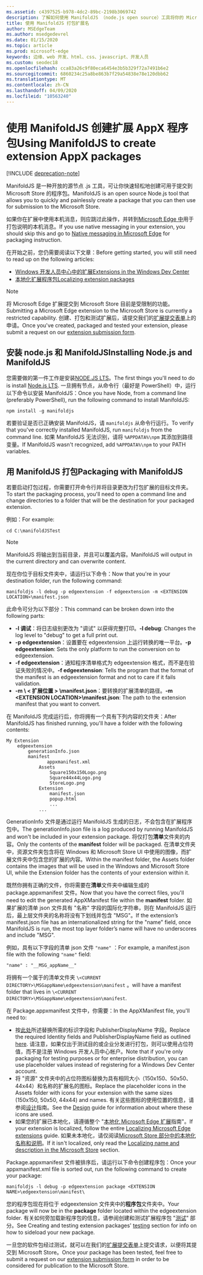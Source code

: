 ```yaml
---
ms.assetid: c4397525-b978-4dc2-89bc-2198b3069742
description: 了解如何使用 ManifoldJS （node.js open source）工具将你的 Microsoft Edge 扩展打包到一个 snap 中。
title: 使用 ManifoldJS 打包扩展名
author: MSEdgeTeam
ms.author: msedgedevrel
ms.date: 01/15/2020
ms.topic: article
ms.prod: microsoft-edge
keywords: 边缘、web 开发、html、css、javascript、开发人员
ms.custom: seodec18
ms.openlocfilehash: cca83a26c9f80eca6454e3b5b329f72a7491b6e2
ms.sourcegitcommit: 6860234c25a8be863b7f29a54838e78e120dbb62
ms.translationtype: MT
ms.contentlocale: zh-CN
ms.lasthandoff: 04/09/2020
ms.locfileid: "10563240"
---
```

# <span data-ttu-id="3f1e1-104">使用 ManifoldJS 创建扩展 AppX 程序包</span><span class="sxs-lookup"><span data-stu-id="3f1e1-104">Using ManifoldJS to create extension AppX packages</span></span>  

[!INCLUDE [deprecation-note](../../includes/deprecation-note.md)]  

<span data-ttu-id="3f1e1-105">ManifoldJS 是一种开放的源节点 .js 工具，可让你快速轻松地创建可用于提交到 Microsoft Store 的程序包。</span><span class="sxs-lookup"><span data-stu-id="3f1e1-105">ManifoldJS is an open source Node.js tool that allows you to quickly and painlessly create a package that you can then use for submission to the Microsoft Store.</span></span>

<span data-ttu-id="3f1e1-106">如果你在扩展中使用本机消息，则应跳过此操作，并转到[Microsoft Edge 中](../native-messaging.md#creating-an-extension-with-native-messaging)用于打包说明的本机消息。</span><span class="sxs-lookup"><span data-stu-id="3f1e1-106">If you use native messaging in your extension, you should skip this and go to [Native messaging in Microsoft Edge](../native-messaging.md#creating-an-extension-with-native-messaging) for packaging instruction.</span></span> 

<span data-ttu-id="3f1e1-107">在开始之前，您仍需要阅读以下文章：</span><span class="sxs-lookup"><span data-stu-id="3f1e1-107">Before getting started, you will still need to read up on the following articles:</span></span>

- [<span data-ttu-id="3f1e1-108">Windows 开发人员中心中的扩展</span><span class="sxs-lookup"><span data-stu-id="3f1e1-108">Extensions in the Windows Dev Center</span></span>](./extensions-in-the-windows-dev-center.md)
- [<span data-ttu-id="3f1e1-109">本地化扩展程序包</span><span class="sxs-lookup"><span data-stu-id="3f1e1-109">Localizing extension packages</span></span>](./localizing-extension-packages.md)

> [!NOTE]
> <span data-ttu-id="3f1e1-110">将 Microsoft Edge 扩展提交到 Microsoft Store 目前是受限制的功能。</span><span class="sxs-lookup"><span data-stu-id="3f1e1-110">Submitting a Microsoft Edge extension to the Microsoft Store is currently a restricted capability.</span></span> <span data-ttu-id="3f1e1-111">创建、打包和测试扩展后，请提交我们的[扩展提交表单](https://aka.ms/extension-request)上的申请。</span><span class="sxs-lookup"><span data-stu-id="3f1e1-111">Once you've created, packaged and tested your extension, please submit a request on our [extension submission form](https://aka.ms/extension-request).</span></span>


## <span data-ttu-id="3f1e1-112">安装 node.js 和 ManifoldJS</span><span class="sxs-lookup"><span data-stu-id="3f1e1-112">Installing Node.js and ManifoldJS</span></span>

<span data-ttu-id="3f1e1-113">您需要做的第一件工作是安装[NODE.JS LTS](https://nodejs.org/en/download/)。</span><span class="sxs-lookup"><span data-stu-id="3f1e1-113">The first things you'll need to do is install [Node.js LTS](https://nodejs.org/en/download/).</span></span>
<span data-ttu-id="3f1e1-114">一旦拥有节点，从命令行（最好是 PowerShell）中，运行以下命令以安装 ManifoldJS：</span><span class="sxs-lookup"><span data-stu-id="3f1e1-114">Once you have Node, from a command line (preferably PowerShell), run the following command to install ManifoldJS:</span></span>

`npm install -g manifoldjs`

<span data-ttu-id="3f1e1-115">若要验证是否已正确安装 ManifoldJS，请 `manifoldjs` 从命令行运行。</span><span class="sxs-lookup"><span data-stu-id="3f1e1-115">To verify that you've correctly installed ManifoldJS, run `manifoldjs` from the command line.</span></span> <span data-ttu-id="3f1e1-116">如果 ManifoldJS 无法识别，请将 `%APPDATA%\npm` 其添加到路径变量。</span><span class="sxs-lookup"><span data-stu-id="3f1e1-116">If ManifoldJS wasn't recognized, add `%APPDATA%\npm` to your PATH variables.</span></span>

## <span data-ttu-id="3f1e1-117">用 ManifoldJS 打包</span><span class="sxs-lookup"><span data-stu-id="3f1e1-117">Packaging with ManifoldJS</span></span>

<span data-ttu-id="3f1e1-118">若要启动打包过程，你需要打开命令行并将目录更改为打包扩展的目标文件夹。</span><span class="sxs-lookup"><span data-stu-id="3f1e1-118">To start the packaging process, you'll need to open a command line and change directories to a folder that will be the destination for your packaged extension.</span></span>

<span data-ttu-id="3f1e1-119">例如：</span><span class="sxs-lookup"><span data-stu-id="3f1e1-119">For example:</span></span>

`cd C:\manifoldJSTest`

> [!NOTE]
> <span data-ttu-id="3f1e1-120">ManifoldJS 将输出到当前目录，并且可以覆盖内容。</span><span class="sxs-lookup"><span data-stu-id="3f1e1-120">ManifoldJS will output in the current directory and can overwrite content.</span></span>



<span data-ttu-id="3f1e1-121">现在你位于目标文件夹中，请运行以下命令：</span><span class="sxs-lookup"><span data-stu-id="3f1e1-121">Now that you're in your destination folder, run the following command:</span></span>

`manifoldjs -l debug -p edgeextension -f edgeextension -m <EXTENSION LOCATION>\manifest.json`


<span data-ttu-id="3f1e1-122">此命令可分为以下部分：</span><span class="sxs-lookup"><span data-stu-id="3f1e1-122">This command can be broken down into the following parts:</span></span>
 -    <span data-ttu-id="3f1e1-123">**-l 调试**：将日志级别更改为 "调试" 以获得完整打印。</span><span class="sxs-lookup"><span data-stu-id="3f1e1-123">**-l debug**: Changes the log level to "debug" to get a full print out.</span></span>
 -    <span data-ttu-id="3f1e1-124">**-p edgeextension**：设置要在 edgeextension 上运行转换的唯一平台。</span><span class="sxs-lookup"><span data-stu-id="3f1e1-124">**-p edgeextension**: Sets the only platform to run the conversion on to edgeextension.</span></span>
 -    <span data-ttu-id="3f1e1-125">**-f edgeextension**：通知程序清单格式为 edgeextension 格式，而不是在验证失败的情况中。</span><span class="sxs-lookup"><span data-stu-id="3f1e1-125">**-f edgeextension**: Tells the program that the format of the manifest is an edgeextension format and not to care if it fails validation.</span></span>
 -    <span data-ttu-id="3f1e1-126">**-m \ < 扩展位置 > \manifest.json**：要转换的扩展清单的路径。</span><span class="sxs-lookup"><span data-stu-id="3f1e1-126">**-m \<EXTENSION LOCATION>\manifest.json**: The path to the extension manifest that you want to convert.</span></span>


<span data-ttu-id="3f1e1-127">在 ManifoldJS 完成运行后，你将拥有一个具有下列内容的文件夹：</span><span class="sxs-lookup"><span data-stu-id="3f1e1-127">After ManifoldJS has finished running, you'll have a folder with the following contents:</span></span>

    My Extension
        edgeextension
            generationInfo.json
            manifest
                   appxmanifest.xml
                Assets
                    Square150x150Logo.png
                    Square44x44Logo.png
                    StoreLogo.png    
                Extension
                    manifest.json
                    popup.html
                    ...
                ...

<span data-ttu-id="3f1e1-128">GenerationInfo 文件是通过运行 ManifoldJS 生成的日志，不会包含在扩展程序包中。</span><span class="sxs-lookup"><span data-stu-id="3f1e1-128">The generationInfo.json file is a log produced by running ManifoldJS and won't be included in your extension package.</span></span> <span data-ttu-id="3f1e1-129">将仅打包**清单**文件夹的内容。</span><span class="sxs-lookup"><span data-stu-id="3f1e1-129">Only the contents of the **manifest** folder will be packaged.</span></span> <span data-ttu-id="3f1e1-130">在清单文件夹中，资源文件夹包含将在 Windows 和 Microsoft Store UI 中使用的图像，而扩展文件夹中包含您的扩展的内容。</span><span class="sxs-lookup"><span data-stu-id="3f1e1-130">Within the manifest folder, the Assets folder contains the images that will be used in the Windows and Microsoft Store UI, while the Extension folder has the contents of your extension within it.</span></span>


<span data-ttu-id="3f1e1-131">既然你拥有正确的文件，你将需要在**清单**文件夹中编辑生成的 package.appxmanifest 文件。</span><span class="sxs-lookup"><span data-stu-id="3f1e1-131">Now that you have the correct files, you'll need to edit the generated AppXManifest file within the **manifest** folder.</span></span> <span data-ttu-id="3f1e1-132">如果扩展的清单 json 文件具有 "名称" 字段的国际化字符串，则在 ManifoldJS 运行后，最上层文件夹的名称将没有下划线并包含 "MSG"。</span><span class="sxs-lookup"><span data-stu-id="3f1e1-132">If the extension’s manifest.json file has an internationalized string for the "name" field, once ManifoldJS is run, the most top layer folder’s name will have no underscores and include "MSG".</span></span>

<span data-ttu-id="3f1e1-133">例如，具有以下字段的清单 json 文件 `"name"` ：</span><span class="sxs-lookup"><span data-stu-id="3f1e1-133">For example, a manifest.json file with the following `"name"` field:</span></span>

`"name" : "__MSG_appName__"`

<span data-ttu-id="3f1e1-134">将拥有一个属于的清单文件夹 `\<CURRENT DIRECTORY>\MSGappName\edgeextension\manifest` 。</span><span class="sxs-lookup"><span data-stu-id="3f1e1-134">will have a manifest folder that lives in `\<CURRENT DIRECTORY>\MSGappName\edgeextension\manifest`.</span></span>

<span data-ttu-id="3f1e1-135">在 Package.appxmanifest 文件中，你需要：</span><span class="sxs-lookup"><span data-stu-id="3f1e1-135">In the AppXManifest file, you'll need to:</span></span>
 -    <span data-ttu-id="3f1e1-136">按[此处](./creating-and-testing-extension-packages.md#app-identity-template-values)所述替换所需的标识字段和 PublisherDisplayName 字段。</span><span class="sxs-lookup"><span data-stu-id="3f1e1-136">Replace the required Identity fields and PublisherDisplayName field as outlined [here](./creating-and-testing-extension-packages.md#app-identity-template-values).</span></span> <span data-ttu-id="3f1e1-137">请注意，如果仅出于测试目的或企业分发进行打包，则可以使用占位符值，而不是注册 Windows 开发人员中心帐户。</span><span class="sxs-lookup"><span data-stu-id="3f1e1-137">Note that if you're only packaging for testing purposes or for enterprise distribution, you can use placeholder values instead of registering for a Windows Dev Center account.</span></span>
 -    <span data-ttu-id="3f1e1-138">将 "资源" 文件夹中的占位符图标替换为具有相同大小（150x150、50x50、44x44）和名称的扩展名的图标。</span><span class="sxs-lookup"><span data-stu-id="3f1e1-138">Replace the placeholder icons in the Assets folder with icons for your extension with the same sizes (150x150, 50x50, 44x44) and names.</span></span> <span data-ttu-id="3f1e1-139">有关这些图标的使用位置的信息，请参阅[设计](./../design.md#icons-for-packaging)指南。</span><span class="sxs-lookup"><span data-stu-id="3f1e1-139">See the [Design](./../design.md#icons-for-packaging) guide for information about where these icons are used.</span></span>
 - <span data-ttu-id="3f1e1-140">如果您的扩展已本地化，请遵循整个 "[本地化 Microsoft Edge 扩展](./localizing-extension-packages.md)指南"。</span><span class="sxs-lookup"><span data-stu-id="3f1e1-140">If your extension is localized, follow the entire [Localizing Microsoft Edge extensions](./localizing-extension-packages.md) guide.</span></span> <span data-ttu-id="3f1e1-141">如果未本地化，请仅阅读[Microsoft Store 部分中的本地化名称和说明](./localizing-extension-packages.md#localizing-name-and-description-in-the-microsoft-store)。</span><span class="sxs-lookup"><span data-stu-id="3f1e1-141">If it isn't localized, only read the [Localizing name and description in the Microsoft Store](./localizing-extension-packages.md#localizing-name-and-description-in-the-microsoft-store) section.</span></span>

<span data-ttu-id="3f1e1-142">Package.appxmanifest 文件被排序后，请运行以下命令创建程序包：</span><span class="sxs-lookup"><span data-stu-id="3f1e1-142">Once your appxmanifest.xml file is sorted out, run the following command to create your package:</span></span>

`manifoldjs -l debug -p edgeextension package <EXTENSION NAME>\edgeextension\manifest\`

<span data-ttu-id="3f1e1-143">您的程序包现在将位于 edgeextension 文件夹中的**程序包**文件夹中。</span><span class="sxs-lookup"><span data-stu-id="3f1e1-143">Your package will now be in the **package** folder located within the edgeextension folder.</span></span> <span data-ttu-id="3f1e1-144">有关如何旁加载新程序包的信息，请参阅创建和测试扩展程序包 "[测试](./creating-and-testing-extension-packages.md#testing-an-appx-package)" 部分。</span><span class="sxs-lookup"><span data-stu-id="3f1e1-144">See Creating and testing extension packages' [testing](./creating-and-testing-extension-packages.md#testing-an-appx-package) section for info on how to sideload your new package.</span></span>

<span data-ttu-id="3f1e1-145">一旦您的软件包经过测试，就可以在我们的[扩展提交表单](https://aka.ms/extension-request)上提交请求，以便将其提交到 Microsoft Store。</span><span class="sxs-lookup"><span data-stu-id="3f1e1-145">Once your package has been tested, feel free to submit a request on our [extension submission form](https://aka.ms/extension-request) in order to be considered for publication to the Microsoft Store.</span></span>

